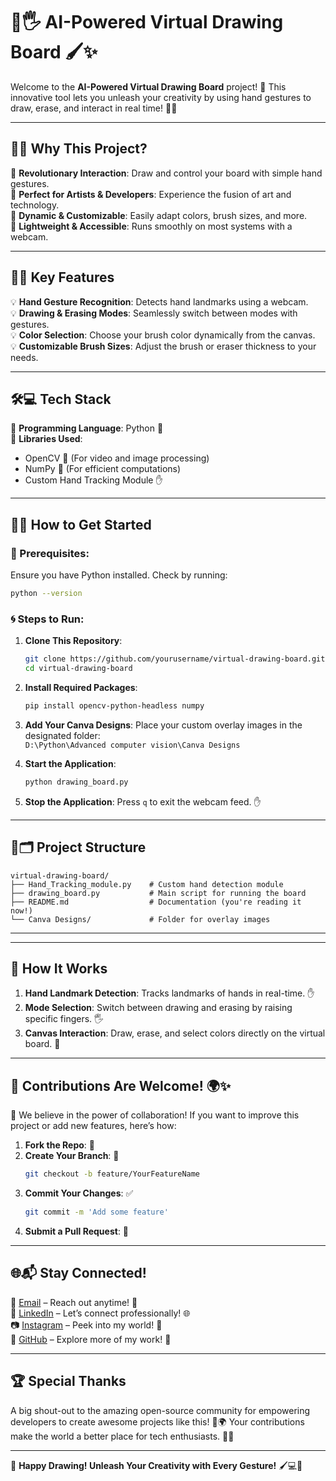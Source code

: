 # 🎨🖐️ AI-Powered Virtual Drawing Board 🖌️✨

Welcome to the **AI-Powered Virtual Drawing Board** project! 🚀 This innovative tool lets you unleash your creativity by using hand gestures to draw, erase, and interact in real time! 🎉🤖

---

## 🌈✨ Why This Project?

🌟 **Revolutionary Interaction**: Draw and control your board with simple hand gestures.  
🌟 **Perfect for Artists & Developers**: Experience the fusion of art and technology.  
🌟 **Dynamic & Customizable**: Easily adapt colors, brush sizes, and more.  
🌟 **Lightweight & Accessible**: Runs smoothly on most systems with a webcam.  

---

## 🔑📌 Key Features

💡 **Hand Gesture Recognition**: Detects hand landmarks using a webcam.  
💡 **Drawing & Erasing Modes**: Seamlessly switch between modes with gestures.  
💡 **Color Selection**: Choose your brush color dynamically from the canvas.  
💡 **Customizable Brush Sizes**: Adjust the brush or eraser thickness to your needs.  

---

## 🛠️💻 Tech Stack

🔹 **Programming Language**: Python 🐍  
🔹 **Libraries Used**:  
   - OpenCV 🎥 (For video and image processing)  
   - NumPy 🔢 (For efficient computations)  
   - Custom Hand Tracking Module ✋

---

## 🚀📖 How to Get Started

### 🛑 Prerequisites:
Ensure you have Python installed. Check by running:
```bash
python --version
```

### 🌀 Steps to Run:
1. **Clone This Repository**:
   ```bash
   git clone https://github.com/yourusername/virtual-drawing-board.git
   cd virtual-drawing-board
   ```
2. **Install Required Packages**:
   ```bash
   pip install opencv-python-headless numpy
   ```
3. **Add Your Canva Designs**:
   Place your custom overlay images in the designated folder:  
   `D:\Python\Advanced computer vision\Canva Designs`

4. **Start the Application**:
   ```bash
   python drawing_board.py
   ```
5. **Stop the Application**:
   Press `q` to exit the webcam feed. ✋

---

## 📂🗂️ Project Structure

```plaintext
virtual-drawing-board/
├── Hand_Tracking_module.py    # Custom hand detection module
├── drawing_board.py           # Main script for running the board
├── README.md                  # Documentation (you're reading it now!)
└── Canva Designs/             # Folder for overlay images
```

---

---

## 🎯 How It Works

1. **Hand Landmark Detection**: Tracks landmarks of hands in real-time. ✋  
2. **Mode Selection**: Switch between drawing and erasing by raising specific fingers. 🖐️  
3. **Canvas Interaction**: Draw, erase, and select colors directly on the virtual board. 🎨  

---

## 🤝 Contributions Are Welcome! 🌍✨

🙌 We believe in the power of collaboration! If you want to improve this project or add new features, here’s how:

1. **Fork the Repo**: 🍴
2. **Create Your Branch**: 🌿
   ```bash
   git checkout -b feature/YourFeatureName
   ```
3. **Commit Your Changes**: ✅
   ```bash
   git commit -m 'Add some feature'
   ```
4. **Submit a Pull Request**: 🔄

---

## 🌐📬 Stay Connected!

📧 [Email](mailto:nimmanirishik@gmail.com) – Reach out anytime! 💌  
🔗 [LinkedIn](https://linkedin.com/in/nimmani-rishik-66b632287) – Let’s connect professionally! 🌐  
📷 [Instagram](https://instagram.com/rishik_3142) – Peek into my world! 🌟  
🐙 [GitHub](https://github.com/yourusername) – Explore more of my work! 🚀

---

## 🏆 Special Thanks

A big shout-out to the amazing open-source community for empowering developers to create awesome projects like this! 💖🌍 Your contributions make the world a better place for tech enthusiasts. 🙏✨

---

🌟 **Happy Drawing! Unleash Your Creativity with Every Gesture!** 🖌️💻🌟
